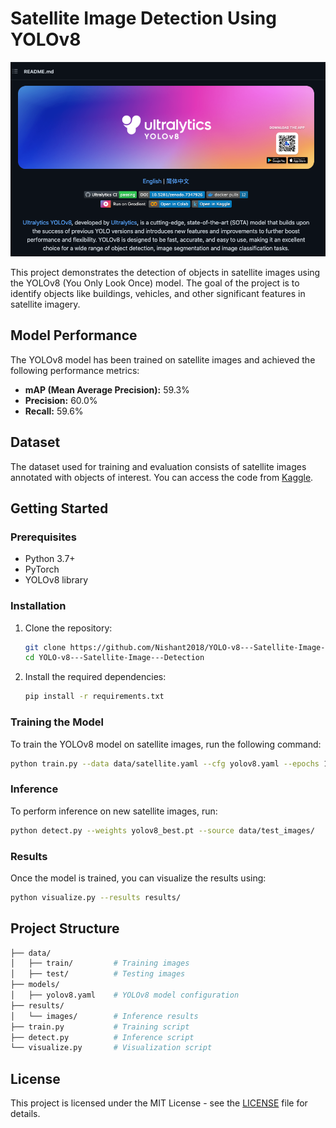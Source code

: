 # Satellite Image Detection Using YOLOv8

![Satellite Detection](https://github.com/Nishant2018/YOLO-v8---Satellite-Image---Detection/blob/main/1_OGJeILFz3XjgiYP-7-IG-w.png)

This project demonstrates the detection of objects in satellite images using the YOLOv8 (You Only Look Once) model. The goal of the project is to identify objects like buildings, vehicles, and other significant features in satellite imagery.

## Model Performance

The YOLOv8 model has been trained on satellite images and achieved the following performance metrics:
   
- **mAP (Mean Average Precision):** 59.3%
- **Precision:** 60.0%
- **Recall:** 59.6%  

## Dataset

The dataset used for training and evaluation consists of satellite images annotated with objects of interest. You can access the code from [Kaggle](https://www.kaggle.com/endofnight17j03).


## Getting Started

### Prerequisites

- Python 3.7+
- PyTorch
- YOLOv8 library

### Installation

1. Clone the repository:
   ```bash
   git clone https://github.com/Nishant2018/YOLO-v8---Satellite-Image---Detection.git
   cd YOLO-v8---Satellite-Image---Detection
   ```

2. Install the required dependencies:
   ```bash
   pip install -r requirements.txt
   ```

### Training the Model

To train the YOLOv8 model on satellite images, run the following command:
```bash
python train.py --data data/satellite.yaml --cfg yolov8.yaml --epochs 100
```

### Inference

To perform inference on new satellite images, run:
```bash
python detect.py --weights yolov8_best.pt --source data/test_images/
```

### Results

Once the model is trained, you can visualize the results using:
```bash
python visualize.py --results results/
```

## Project Structure

```bash
├── data/
│   ├── train/         # Training images
│   ├── test/          # Testing images
├── models/
│   ├── yolov8.yaml    # YOLOv8 model configuration
├── results/
│   └── images/        # Inference results
├── train.py           # Training script
├── detect.py          # Inference script
└── visualize.py       # Visualization script
```

## License

This project is licensed under the MIT License - see the [LICENSE](LICENSE) file for details.


```
